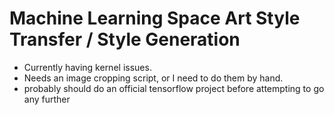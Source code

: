 # Machine Learning Space Art Style Transfer / Style Generation
- Currently having kernel issues.
- Needs an image cropping script, or I need to do them by hand.
- probably should do an official tensorflow project before attempting to go any further
